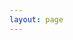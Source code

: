 ```yaml
---
layout: page
---
```


<GithubCards :repos="[
  '970thunder/AIResume',
  'Tsundeer/MeowField_AutoPiano',
  '970thunder/HyperBot',
  '970thunder/HyFreeDom'
]" />

